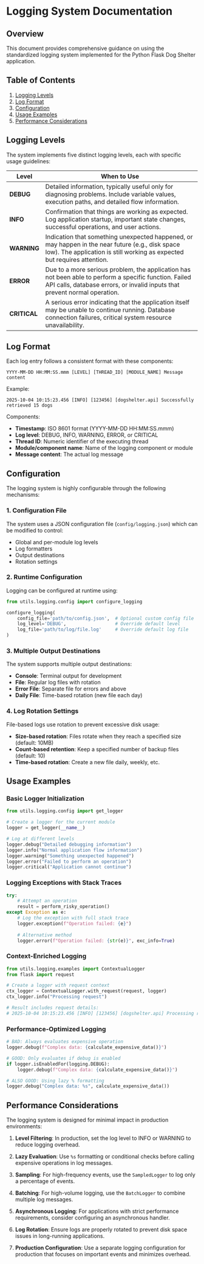 # Logging System Documentation

## Overview
This document provides comprehensive guidance on using the standardized logging system implemented for the Python Flask Dog Shelter application.

## Table of Contents
1. [Logging Levels](#logging-levels)
2. [Log Format](#log-format)
3. [Configuration](#configuration)
4. [Usage Examples](#usage-examples)
5. [Performance Considerations](#performance-considerations)

## Logging Levels

The system implements five distinct logging levels, each with specific usage guidelines:

| Level | When to Use |
|-------|-------------|
| **DEBUG** | Detailed information, typically useful only for diagnosing problems. Include variable values, execution paths, and detailed flow information. |
| **INFO** | Confirmation that things are working as expected. Log application startup, important state changes, successful operations, and user actions. |
| **WARNING** | Indication that something unexpected happened, or may happen in the near future (e.g., disk space low). The application is still working as expected but requires attention. |
| **ERROR** | Due to a more serious problem, the application has not been able to perform a specific function. Failed API calls, database errors, or invalid inputs that prevent normal operation. |
| **CRITICAL** | A serious error indicating that the application itself may be unable to continue running. Database connection failures, critical system resource unavailability. |

## Log Format

Each log entry follows a consistent format with these components:

```
YYYY-MM-DD HH:MM:SS.mmm [LEVEL] [THREAD_ID] [MODULE_NAME] Message content
```

Example:
```
2025-10-04 10:15:23.456 [INFO] [123456] [dogshelter.api] Successfully retrieved 15 dogs
```

Components:
- **Timestamp**: ISO 8601 format (YYYY-MM-DD HH:MM:SS.mmm)
- **Log level**: DEBUG, INFO, WARNING, ERROR, or CRITICAL
- **Thread ID**: Numeric identifier of the executing thread
- **Module/component name**: Name of the logging component or module
- **Message content**: The actual log message

## Configuration

The logging system is highly configurable through the following mechanisms:

### 1. Configuration File

The system uses a JSON configuration file (`config/logging.json`) which can be modified to control:
- Global and per-module log levels
- Log formatters
- Output destinations
- Rotation settings

### 2. Runtime Configuration

Logging can be configured at runtime using:

```python
from utils.logging.config import configure_logging

configure_logging(
    config_file='path/to/config.json',  # Optional custom config file
    log_level='DEBUG',                  # Override default level
    log_file='path/to/log/file.log'     # Override default log file
)
```

### 3. Multiple Output Destinations

The system supports multiple output destinations:
- **Console**: Terminal output for development
- **File**: Regular log files with rotation
- **Error File**: Separate file for errors and above
- **Daily File**: Time-based rotation (new file each day)

### 4. Log Rotation Settings

File-based logs use rotation to prevent excessive disk usage:
- **Size-based rotation**: Files rotate when they reach a specified size (default: 10MB)
- **Count-based retention**: Keep a specified number of backup files (default: 10)
- **Time-based rotation**: Create a new file daily, weekly, etc.

## Usage Examples

### Basic Logger Initialization

```python
from utils.logging.config import get_logger

# Create a logger for the current module
logger = get_logger(__name__)

# Log at different levels
logger.debug("Detailed debugging information")
logger.info("Normal application flow information")
logger.warning("Something unexpected happened")
logger.error("Failed to perform an operation")
logger.critical("Application cannot continue")
```

### Logging Exceptions with Stack Traces

```python
try:
    # Attempt an operation
    result = perform_risky_operation()
except Exception as e:
    # Log the exception with full stack trace
    logger.exception(f"Operation failed: {e}")
    
    # Alternative method
    logger.error(f"Operation failed: {str(e)}", exc_info=True)
```

### Context-Enriched Logging

```python
from utils.logging.examples import ContextualLogger
from flask import request

# Create a logger with request context
ctx_logger = ContextualLogger.with_request(request, logger)
ctx_logger.info("Processing request")

# Result includes request details:
# 2025-10-04 10:15:23.456 [INFO] [123456] [dogshelter.api] Processing request [request_id=abc123 user_agent=Mozilla/5.0... remote_addr=127.0.0.1 path=/api/dogs]
```

### Performance-Optimized Logging

```python
# BAD: Always evaluates expensive operation
logger.debug(f"Complex data: {calculate_expensive_data()}")

# GOOD: Only evaluates if debug is enabled
if logger.isEnabledFor(logging.DEBUG):
    logger.debug(f"Complex data: {calculate_expensive_data()}")

# ALSO GOOD: Using lazy % formatting
logger.debug("Complex data: %s", calculate_expensive_data())
```

## Performance Considerations

The logging system is designed for minimal impact in production environments:

1. **Level Filtering**: In production, set the log level to INFO or WARNING to reduce logging overhead.

2. **Lazy Evaluation**: Use `%s` formatting or conditional checks before calling expensive operations in log messages.

3. **Sampling**: For high-frequency events, use the `SampledLogger` to log only a percentage of events.

4. **Batching**: For high-volume logging, use the `BatchLogger` to combine multiple log messages.

5. **Asynchronous Logging**: For applications with strict performance requirements, consider configuring an asynchronous handler.

6. **Log Rotation**: Ensure logs are properly rotated to prevent disk space issues in long-running applications.

7. **Production Configuration**: Use a separate logging configuration for production that focuses on important events and minimizes overhead.